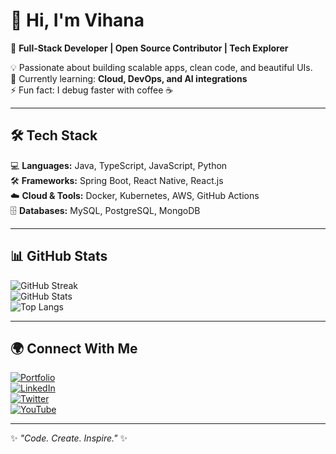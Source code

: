 # 👋 Hi, I'm Vihana  

🚀 **Full-Stack Developer | Open Source Contributor | Tech Explorer**

💡 Passionate about building scalable apps, clean code, and beautiful UIs.  
🌱 Currently learning: **Cloud, DevOps, and AI integrations**  
⚡ Fun fact: I debug faster with coffee ☕  

---

## 🛠️ Tech Stack  
💻 **Languages:** Java, TypeScript, JavaScript, Python  
🛠️ **Frameworks:** Spring Boot, React Native, React.js  
☁️ **Cloud & Tools:** Docker, Kubernetes, AWS, GitHub Actions  
🗄️ **Databases:** MySQL, PostgreSQL, MongoDB  

---

## 📊 GitHub Stats  
![GitHub Streak](https://github-readme-streak-stats.herokuapp.com?user=vihanapiyasiri&theme=radical)  
![GitHub Stats](https://github-readme-stats.vercel.app/api?username=vihanapiyasiri&show_icons=true&theme=radical)  
![Top Langs](https://github-readme-stats.vercel.app/api/top-langs/?username=vihanapiyasiri&layout=compact&theme=radical)  

---

## 🌍 Connect With Me  
[![Portfolio](https://img.shields.io/badge/Portfolio-%230077B5.svg?&style=for-the-badge&logo=firefox&logoColor=white)](https://your-portfolio-link.com)  
[![LinkedIn](https://img.shields.io/badge/LinkedIn-%230077B5.svg?&style=for-the-badge&logo=linkedin&logoColor=white)](https://linkedin.com/in/yourprofile)  
[![Twitter](https://img.shields.io/badge/Twitter-%231DA1F2.svg?&style=for-the-badge&logo=twitter&logoColor=white)](https://twitter.com/yourhandle)  
[![YouTube](https://img.shields.io/badge/YouTube-%23FF0000.svg?&style=for-the-badge&logo=youtube&logoColor=white)](https://youtube.com/yourchannel)  

---
✨ _"Code. Create. Inspire."_ ✨

